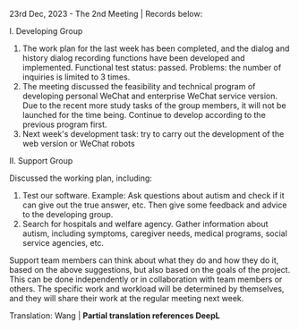 23rd Dec, 2023 - The 2nd Meeting | Records below:

I. Developing Group

1. The work plan for the last week has been completed, and the dialog and history dialog recording functions have been developed and implemented. Functional test status: passed. Problems: the number of inquiries is limited to 3 times.
2. The meeting discussed the feasibility and technical program of developing personal WeChat and enterprise WeChat service version. Due to the recent more study tasks of the group members, it will not be launched for the time being. Continue to develop according to the previous program first.
3. Next week's development task: try to carry out the development of the web version or WeChat robots

II. Support Group

Discussed the working plan, including:

1. Test our software. Example: Ask questions about autism and check if it can give out the true answer, etc. Then give some feedback and advice to the developing group.
2. Search for hospitals and welfare agency. Gather information about autism, including symptoms, caregiver needs, medical programs, social service agencies, etc.

Support team members can think about what they do and how they do it, based on the above suggestions, but also based on the goals of the project. This can be done independently or in collaboration with team members or others. The specific work and workload will be determined by themselves, and they will share their work at the regular meeting next week.


Translation: Wang | **Partial translation references DeepL**